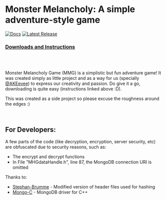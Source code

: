 # Monster Melancholy: A simple adventure-style game


[![Docs](https://img.shields.io/badge/docs-monster--melancholy.me-brightgreen?style=flat-square&color=%2373DC8C&label=docs)](https://monster-melancholy.me)
[![Latest Release](https://img.shields.io/github/v/release/HCI-Pro-ductions/Monster_Melancholy?color=lightgreen&include_prereleases&label=latest%20version&style=flat-square)](https://github.com/HCI-Pro-ductions/Monster_Melancholy/releases)

### [Downloads and Instructions](https://monster-melancholy.me)

<br/><br/>

Monster Melancholy Game (MMG) is a simplistic but fun adventure game! It was created simply as little project and as a way for us (specially [@AKEevee](https://github.com/AKeevee)) to express our creativity and passion. Do give it a go, downloading is quite easy (instructions linked above :D).

This was created as a side project so please excuse the roughness around the edges :)

<br/>

## For Developers:

A few parts of the code (like decryption, encryption, server security, etc) are obfuscated due to security reasons, such as:
- The encrypt and decrypt functions
- In File "MHGdataHandle.h", line 87, the MongoDB connection URI is omitted

Thanks to:
- [Stephan-Brumme](https://create.stephan-brumme.com/hash-library) - Modified version of header files used for hashing
- [Mongo-C](http://mongoc.org) - MongoDB driver for C++
